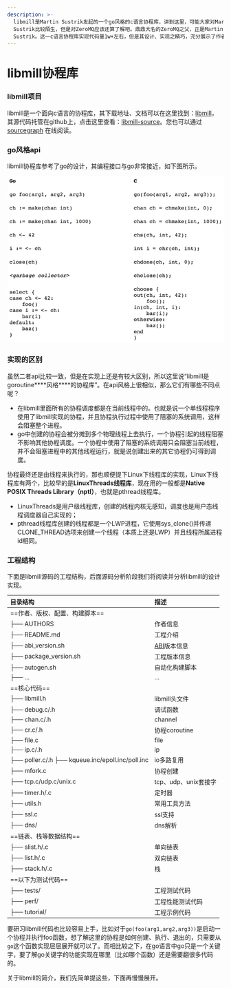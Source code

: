```yaml
---
description: >-
  libmill是Martin Sustrik发起的一个go风格的c语言协程库，讲到这里，可能大家对Martin
  Sustrik比较陌生，但是对ZeroMQ应该还算了解吧。鼎鼎大名的ZeroMQ之父，正是Martin
  Sustrik。这一c语言协程库实现代码量1w+左右，但是其设计、实现之精巧，充分展示了作者的深厚功力。学习这样的协程库设计实现真的是非常享受的一件美事。
---
```


# libmill协程库

### libmill项目

libmill是一个面向c语言的协程库，其下载地址、文档可以在这里找到：[libmill](http://libmill.org/)， 其源代码托管在github上，点击这里查看：[libmill-source](https://github.com/sustrik/libmill)。您也可以通过 [sourcegraph](https://sourcegraph.com/github.com/sustrik/libmill?utm_source=chrome-extension) 在线阅读。

### go风格api

libmill协程库参考了go的设计，其编程接口与go非常接近，如下图所示。

![go&#x98CE;&#x683C;&#x534F;&#x7A0B;&#x5E93;libmill](../.gitbook/assets/image%20%282%29.png)

### 实现的区别

虽然二者api比较一致，但是在实现上还是有较大区别，所以这里说“libmill是goroutine\*\***风格\*\***的协程库”。在api风格上很相似，那么它们有哪些不同点呢？

* 在libmill里面所有的协程调度都是在当前线程中的。也就是说一个单线程程序使用了libmill实现的协程，并且协程执行过程中使用了阻塞的系统调用，这样会阻塞整个进程。
* go中创建的协程会被分摊到多个物理线程上去执行，一个协程引起的线程阻塞不影响其他协程调度。一个协程中使用了阻塞的系统调用只会阻塞当前线程，并不会阻塞进程中的其他线程运行，就是说创建出来的其它协程仍可得到调度。

协程最终还是由线程来执行的，那也顺便提下Linux下线程库的实现，Linux下线程库有两个，比较早的是**LinuxThreads线程库**，现在用的一般都是**Native POSIX Threads Library（nptl）**，也就是pthread线程库。

* LinuxThreads是用户级线程库，创建的线程内核无感知，调度也是用户态线程调度器自己实现的；
* pthread线程库创建的线程都是一个LWP进程，它使用sys\_clone\(\)并传递CLONE\_THREAD选项来创建一个线程（本质上还是LWP）并且线程所属进程id相同。

### 工程结构

下面是libmill源码的工程结构，后面源码分析阶段我们将阅读并分析libmill的设计实现。

| 目录结构 | 描述 |
| :--- | :--- |
| ==作者、版权、配置、构建脚本== |  |
| ├── AUTHORS | 作者信息 |
| ├── README.md | 工程介绍 |
| ├── abi\_version.sh | [ABI](https://en.wikipedia.org/wiki/ABI)版本信息 |
| ├── package\_version.sh | 工程版本信息 |
| ├── autogen.sh | 自动化构建脚本 |
| ├── ... | ... |
| ==核心代码== |  |
| ├── libmill.h | libmill头文件 |
| ├── debug.c/.h | 调试函数 |
| ├── chan.c/.h | channel |
| ├── cr.c/.h | 协程coroutine |
| ├── file.c | file |
| ├── ip.c/.h | ip |
| ├── poller.c/.h ├── kqueue.inc/epoll.inc/poll.inc | io多路复用 |
| ├── mfork.c | 协程创建 |
| ├── tcp.c/udp.c/unix.c | tcp、udp、unix套接字 |
| ├── timer.h/.c | 定时器 |
| ├── utils.h | 常用工具方法 |
| ├── ssl.c | ssl支持 |
| ├── dns/ | dns解析 |
| ==链表、栈等数据结构== |  |
| ├── slist.h/.c | 单向链表 |
| ├── list.h/.c | 双向链表 |
| ├── stack.h/.c | 栈 |
| ==以下为测试代码== |  |
| ├── tests/ | 工程测试代码 |
| ├── perf/ | 工程性能测试代码 |
| ├── tutorial/ | 工程示例代码 |

要研习libmill代码也比较容易上手，比如对于`go(foo(arg1,arg2,arg3))`是启动一个协程并执行foo函数，想了解这里的协程是如何创建、执行、退出的，只需要从`go`这个函数实现层层展开就可以了。而相比较之下，在go语言中go只是一个关键字，要了解go关键字的功能实现在哪里（比如哪个函数）还是需要翻很多代码的。

关于libmill的简介，我们先简单提这些，下面再慢慢展开。

